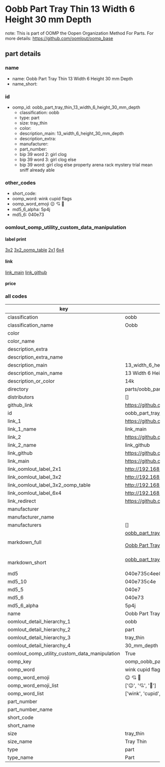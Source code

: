 # Oobb Part Tray Thin 13 Width 6 Height 30 mm Depth  

note: This is part of OOMP the Oopen Organization Method For Parts. For more details: https://github.com/oomlout/oomp_base

##  part details
  







### name
* name: Oobb Part Tray Thin 13 Width 6 Height 30 mm Depth
* name_short: 
### id
* oomp_id: oobb_part_tray_thin_13_width_6_height_30_mm_depth
  * classification: oobb
  * type: part
  * size: tray_thin
  * color: 
  * description_main: 13_width_6_height_30_mm_depth
  * description_extra: 
  * manufacturer: 
  * part_number: 
  * bip 39 word 2: girl clog
  * bip 39 word 3: girl clog else
  * bip 39 word: girl clog else property arena rack mystery trial mean sniff already able

### other_codes
* short_code: 
* oomp_word: wink cupid flags
* oomp_word_emoji :wink: :cupid: :flags:
* md5_6_alpha: 5p4j
* md5_6: 040e73






### oomlout_oomp_utility_custom_data_manipulation
#### label print
[3x2](http://192.168.1.245:1112/?label=oomp%205p4j)
[3x2_oomp_table](http://192.168.1.108:1112/?label=oomp%205p4j)
[2x1](http://192.168.1.242:1112/?label=oomp%205p4j)
[6x4](http://192.168.1.55:1112/?label=oomp%205p4j)    

#### link

[link_main](https://github.com/oomlout/oomlout_oomp_version_1_messy/tree/main/parts/oobb_part_tray_thin_13_width_6_height_30_mm_depth) [link_github](https://github.com/oomlout/oomlout_oomp_version_1_messy/tree/main/parts/oobb_part_tray_thin_13_width_6_height_30_mm_depth)                             

#### price







### all codes 
| key | value |  
| --- | --- |  
| classification | oobb |  
| classification_name | Oobb |  
| color |  |  
| color_name |  |  
| description_extra |  |  
| description_extra_name |  |  
| description_main | 13_width_6_height_30_mm_depth |  
| description_main_name | 13 Width 6 Height 30 mm Depth |  
| description_or_color | 14k |  
| directory | parts/oobb_part_tray_thin_13_width_6_height_30_mm_depth |  
| distributors | [] |  
| github_link | https://github.com/oomlout/oomlout_oomp_part_src/tree/main/parts/oobb_part_tray_thin_13_width_6_height_30_mm_depth |  
| id | oobb_part_tray_thin_13_width_6_height_30_mm_depth |  
| link_1 | https://github.com/oomlout/oomlout_oomp_version_1_messy/tree/main/parts/oobb_part_tray_thin_13_width_6_height_30_mm_depth |  
| link_1_name | link_main |  
| link_2 | https://github.com/oomlout/oomlout_oomp_version_1_messy/tree/main/parts/oobb_part_tray_thin_13_width_6_height_30_mm_depth |  
| link_2_name | link_github |  
| link_github | https://github.com/oomlout/oomlout_oomp_version_1_messy/tree/main/parts/oobb_part_tray_thin_13_width_6_height_30_mm_depth |  
| link_main | https://github.com/oomlout/oomlout_oomp_version_1_messy/tree/main/parts/oobb_part_tray_thin_13_width_6_height_30_mm_depth |  
| link_oomlout_label_2x1 | http://192.168.1.242:1112/?label=oomp%205p4j |  
| link_oomlout_label_3x2 | http://192.168.1.245:1112/?label=oomp%205p4j |  
| link_oomlout_label_3x2_oomp_table | http://192.168.1.108:1112/?label=oomp%205p4j |  
| link_oomlout_label_6x4 | http://192.168.1.55:1112/?label=oomp%205p4j |  
| link_redirect | https://github.com/oomlout/oomlout_oomp_version_1_messy/tree/main/parts/oobb_part_tray_thin_13_width_6_height_30_mm_depth |  
| manufacturer |  |  
| manufacturer_name |  |  
| manufacturers | [] |  
| markdown_full | [oobb_part_tray_thin_13_width_6_height_30_mm_depth](none)<br>[](none)<br>[Oobb Part Tray Thin 13 Width 6 Height 30 Mm Depth](none)<br><br> |  
| markdown_short | [oobb_part_tray_thin_13_width_6_height_30_mm_depth](none)<br><br> |  
| md5 | 040e735c4ee8324ec205bac6904ae312 |  
| md5_10 | 040e735c4e |  
| md5_5 | 040e7 |  
| md5_6 | 040e73 |  
| md5_6_alpha | 5p4j |  
| name | Oobb Part Tray Thin 13 Width 6 Height 30 mm Depth |  
| oomlout_detail_hierarchy_1 | oobb |  
| oomlout_detail_hierarchy_2 | part |  
| oomlout_detail_hierarchy_3 | tray_thin |  
| oomlout_detail_hierarchy_4 | 30_mm_depth |  
| oomlout_oomp_utility_custom_data_manipulation | True |  
| oomp_key | oomp_oobb_part_tray_thin_13_width_6_height_30_mm_depth |  
| oomp_word | wink cupid flags |  
| oomp_word_emoji | :wink: :cupid: :flags: |  
| oomp_word_emoji_list | [':wink:', ':cupid:', ':flags:'] |  
| oomp_word_list | ['wink', 'cupid', 'flags'] |  
| part_number |  |  
| part_number_name |  |  
| short_code |  |  
| short_name |  |  
| size | tray_thin |  
| size_name | Tray Thin |  
| type | part |  
| type_name | Part |  
